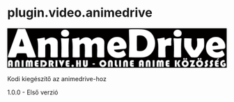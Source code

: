 # plugin.video.animedrive
![Logo](icon.png)

Kodi kiegészítő az animedrive-hoz

1.0.0 - Első verzió
